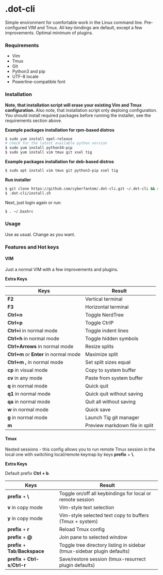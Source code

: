 # .dot-cli
 Simple environment for comfortable work in the Linux command line. Pre-configured VIM and Tmux. All key-bindings are default, except a few improvements. Optimal minimum of plugins.

### Requirements
- Vim
- Tmux
- Git
- Python3 and pip
- UTF-8 locale
- Powerline-compatible font

### Installation
**Note, that installation script will erase your existing Vim and Tmux configuration.**
Also note, that installation script only deploing configuration. You should install required packages before running the installer, see the requirements section above.

**Example packages installation for rpm-based distros**
```bash
$ sudo yum install epel-release
# check for the latest available python version
$ sudo yum install python34-pip
$ sudo yum install vim tmux git xsel tig
```

**Example packages installation for deb-based distros**
```bash
$ sudo apt install vim tmux git python3-pip xsel tig
```

**Run installer**
```bash
$ git clone https://github.com/cyberfantom/.dot-cli.git ~/.dot-cli && cd ~/
$ .dot-cli/install.sh
```
Next, just login again or run:
```bash
$ . ~/.bashrc
```

### Usage
Use as usual. Change as you want.

### Features and Hot keys

#### VIM

Just a normal VIM with a few improvements and plugins.

**Extra Keys**

Keys | Result
---|---
**F2** | Vertical terminal
**F3** | Horizontal terminal
**Ctrl+n** | Toggle NerdTree
**Ctrl+p** | Toggle CtrlP
**Ctrl+i** in normal mode | Toggle indent lines
**Ctrl+h** in normal mode | Toggle hidden symbols
**Ctrl+Arrows** in normal mode | Resize splits
**Ctrl+m** or **Enter** in normal mode | Maximize split
**Ctrl+m** **,** in normal mode | Set split sizes equal
**cp** in visual mode | Copy to system buffer
**cv** in any mode | Paste from system buffer
**<leader>q** in normal mode | Quick quit
**<leader>q1** in normal mode | Quick quit without saving
**<leader>qa** in normal mode | Quit all without saving
**<leader>w** in normal mode | Quick save
**<leader>g** in normal mode | Launch Tig git manager
**<leader>m** | Preview markdown file in split

#### Tmux

Nested sessions - this config allows you to run remote Tmux session in the local one with switching local/remote keymap by keys **prefix** + **\\**.

**Extra Keys**

Default prefix **Ctrl + b**.

Keys | Result
---|---
**prefix** + **\\** | Toggle on/off all keybindings for local or remote session
**v** in copy mode | Vim-style text selection
**y** in copy mode | Vim-style selected text copy to buffers (Tmux + system)
**prefix** + **r** | Reload Tmux config
**prefix** + **@** | Join pane to selected window
**prefix** + **Tab**/**Backspace** | Toggle tree directory listing in sidebar (tmux-sidebar plugin defaults)
**prefix** + **Ctrl-s**/**Ctrl-r** | Save/restore session (tmux-resurrect plugin defaults)
